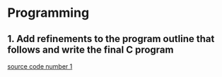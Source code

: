 # Programming

## 1. Add refinements to the program outline that follows and write the final C program

[source code number 1](program3.1.1.c)
